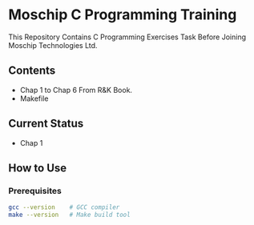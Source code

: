 # Moschip C Programming Training

This Repository Contains C Programming Exercises Task Before Joining Moschip Technologies Ltd.

## Contents

- Chap 1 to Chap 6 From R&K Book.
- Makefile 

## Current Status 

- Chap 1

## How to Use

### Prerequisites
```bash
gcc --version    # GCC compiler
make --version   # Make build tool

